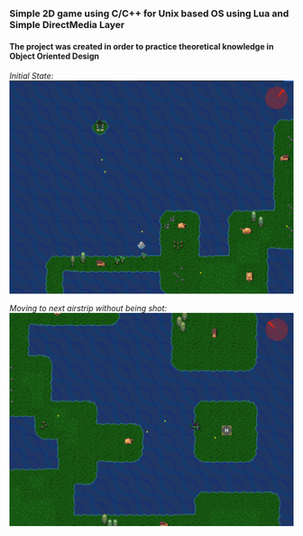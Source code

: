 ### Simple 2D game using C/C++ for Unix based OS using Lua and Simple DirectMedia Layer
#### The project was created in order to practice theoretical knowledge in Object Oriented Design

*Initial State:*
![](README/screen.png)

*Moving to next airstrip without being shot:*
![](README/moving.png)


